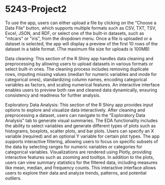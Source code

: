 # 5243-Project2

To use the app, users can either upload a file by clicking on the "Choose a Data File" button, which supports multiple formats such as CSV, TXT, TSV, Excel, JSON, and RDF, or select one of the built-in datasets, such as "mtcars" or "iris", from the dropdown menu. Once a file is uploaded or a dataset is selected, the app will display a preview of the first 10 rows of the dataset in a table format. (The maximum file size for uploads is 100MB)

Data cleaning: This section of the R Shiny app handles data cleaning and preprocessing by allowing users to upload datasets in various formats or select built-in ones. The cleaning process includes removing duplicate rows, imputing missing values (median for numeric variables and mode for categorical ones), standardizing column names, encoding categorical variables as factors, and scaling numerical features. An interactive interface enables users to preview both raw and cleaned data dynamically, ensuring consistency and readiness for further analysis.

Exploratory Data Analysis: This section of the R Shiny app provides input options to explore and visualize data interactively. After cleaning and preprocessing a dataset, users can navigate to the "Exploratory Data Analysis" tab to generate visual summaries. The EDA functionality includes the ability to select variables and generate different types of plots such as histograms, boxplots, scatter plots, and bar plots. Users can specify an X variable (required) and an optional Y variable for certain plot types. The app supports interactive filtering, allowing users to focus on specific subsets of the data by selecting ranges for numeric variables or categories for categorical variables. Visualizations are rendered using Plotly, providing interactive features such as zooming and tooltips. In addition to the plots, users can view summary statistics for the filtered data, including measures like mean, median, and frequency counts. This interactive interface allows users to explore their data and analyze trends, patterns, and potential outliers.
